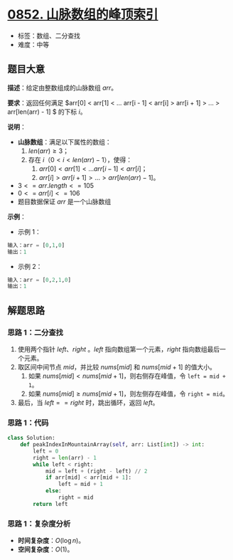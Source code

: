 # [0852. 山脉数组的峰顶索引](https://leetcode.cn/problems/peak-index-in-a-mountain-array/)

- 标签：数组、二分查找
- 难度：中等

## 题目大意

**描述**：给定由整数组成的山脉数组 $arr$。

**要求**：返回任何满足 $arr[0] < arr[1] < ... arr[i - 1] < arr[i] > arr[i + 1] > ... > arr[len(arr) - 1] $ 的下标 $i$。

**说明**：

- **山脉数组**：满足以下属性的数组：
  1. $len(arr) \ge 3$；
  2. 存在 $i$（$0 < i < len(arr) - 1$），使得：
     1. $arr[0] < arr[1] < ... arr[i-1] < arr[i]$；
     2. $arr[i] > arr[i+1] > ... > arr[len(arr) - 1]$。
- $3 <= arr.length <= 105$
- $0 <= arr[i] <= 106$
- 题目数据保证 $arr$ 是一个山脉数组

**示例**：

- 示例 1：

```python
输入：arr = [0,1,0]
输出：1
```

- 示例 2：

```python
输入：arr = [0,2,1,0]
输出：1
```

## 解题思路

### 思路 1：二分查找

1. 使用两个指针 $left$、$right$ 。$left$ 指向数组第一个元素，$right$ 指向数组最后一个元素。
2. 取区间中间节点 $mid$，并比较 $nums[mid]$ 和 $nums[mid + 1]$ 的值大小。
   1. 如果 $nums[mid]< nums[mid + 1]$，则右侧存在峰值，令 `left = mid + 1`。
   2. 如果 $nums[mid] \ge nums[mid + 1]$，则左侧存在峰值，令 `right = mid`。
3. 最后，当 $left == right$ 时，跳出循环，返回 $left$。

### 思路 1：代码

```python
class Solution:
    def peakIndexInMountainArray(self, arr: List[int]) -> int:
        left = 0
        right = len(arr) - 1
        while left < right:
            mid = left + (right - left) // 2
            if arr[mid] < arr[mid + 1]:
                left = mid + 1
            else:
                right = mid
        return left
```

### 思路 1：复杂度分析

- **时间复杂度**：$O(\log n)$。
- **空间复杂度**：$O(1)$。

